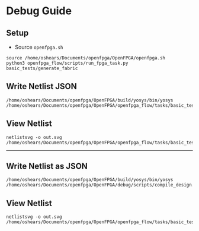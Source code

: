 # Debug Guide

## Setup
- Source `openfpga.sh`

```
source /home/oshears/Documents/openfpga/OpenFPGA/openfpga.sh
python3 openfpga_flow/scripts/run_fpga_task.py basic_tests/generate_fabric
```


## Write Netlist JSON
```
/home/oshears/Documents/openfpga/OpenFPGA/build/yosys/bin/yosys /home/oshears/Documents/openfpga/OpenFPGA/openfpga_flow/tasks/basic_tests/full_testbench/configuration_chain/latest/k4_N4_tileable_40nm/and2/MIN_ROUTE_CHAN_WIDTH/yosys.ys
```

## View Netlist
```
netlistsvg -o out.svg /home/oshears/Documents/openfpga/OpenFPGA/openfpga_flow/tasks/basic_tests/full_testbench/configuration_chain/latest/k4_N4_tileable_40nm/and2/MIN_ROUTE_CHAN_WIDTH/and2_yosys_out.json
```


---

## Write Netlist as JSON

```
/home/oshears/Documents/openfpga/OpenFPGA/build/yosys/bin/yosys /home/oshears/Documents/openfpga/OpenFPGA/debug/scripts/compile_design.ys 
```


## View Netlist
```
netlistsvg -o out.svg /home/oshears/Documents/openfpga/OpenFPGA/openfpga_flow/tasks/basic_tests/full_testbench/configuration_chain/latest/k4_N4_tileable_40nm/and2/MIN_ROUTE_CHAN_WIDTH/fpga_top.json
```